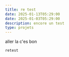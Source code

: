 ```yaml
---
title: re test
date: 2025-01-13T05:29:00
date: 2025-01-03T05:29:00
description: encore un test
type: projets
---
```

aller la c'es bon

`retest`

